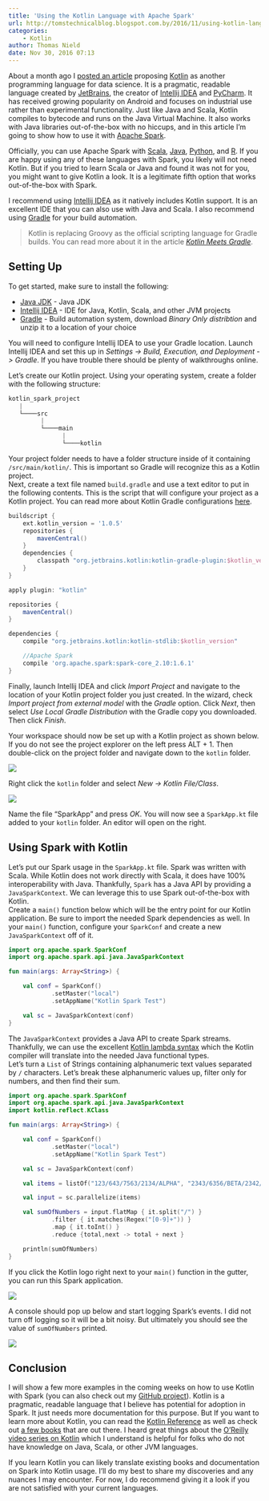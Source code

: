 ```yaml
---
title: 'Using the Kotlin Language with Apache Spark'
url: http://tomstechnicalblog.blogspot.com.by/2016/11/using-kotlin-language-with-spark.html
categories:
    - Kotlin
author: Thomas Nield
date: Nov 30, 2016 07:13
---
```

About a month ago I [posted an article](http://tomstechnicalblog.blogspot.com/2016/10/kotlin-for-data-science.html) proposing [Kotlin](http://kotlinlang.org/) as another programming language for data science. It is a pragmatic, readable language created by [JetBrains](https://www.jetbrains.com/), the creator of [Intellij IDEA](https://www.jetbrains.com/idea/) and [PyCharm](https://www.jetbrains.com/pycharm/). It has received growing popularity on Android and focuses on industrial use rather than experimental functionality. Just like Java and Scala, Kotlin compiles to bytecode and runs on the Java Virtual Machine. It also works with Java libraries out-of-the-box with no hiccups, and in this article I’m going to show how to use it with [Apache Spark](https://spark.apache.org/).  

Officially, you can use Apache Spark with [Scala](http://www.scala-lang.org/), [Java](https://java.com/en/), [Python](https://spark.apache.org/docs/0.9.0/python-programming-guide.html), and [R](https://spark.apache.org/docs/latest/sparkr.html). If you are happy using any of these languages with Spark, you likely will not need Kotlin. But if you tried to learn Scala or Java and found it was not for you, you might want to give Kotlin a look. It is a legitimate fifth option that works out-of-the-box with Spark.  

I recommend using [Intellij IDEA](https://www.jetbrains.com/idea/) as it natively includes Kotlin support. It is an excellent IDE that you can also use with Java and Scala. I also recommend using [Gradle](https://gradle.org/) for your build automation.  

> Kotlin is replacing Groovy as the official scripting language for Gradle builds. You can read more about it in the article _[Kotlin Meets Gradle](https://blog.gradle.org/kotlin-meets-gradle)_.

## Setting Up

To get started, make sure to install the following:  

*   [Java JDK](http://www.oracle.com/technetwork/java/javase/downloads/index.html) - Java JDK
*   [Intellij IDEA](https://www.jetbrains.com/idea/) - IDE for Java, Kotlin, Scala, and other JVM projects
*   [Gradle](https://gradle.org/gradle-download/) - Build automation system, download _Binary Only distribtion_ and unzip it to a location of your choice

You will need to configure Intellij IDEA to use your Gradle location. Launch Intellij IDEA and set this up in _Settings -> Build, Execution, and Deployment -> Gradle_. If you have trouble there should be plenty of walkthroughs online.  

Let’s create our Kotlin project. Using your operating system, create a folder with the following structure:  

```kotlin
kotlin_spark_project
   |
   └────src
         |
         └────main
               |
               └────kotlin
```

Your project folder needs to have a folder structure inside of it containing `/src/main/kotlin/`. This is important so Gradle will recognize this as a Kotlin project.  
Next, create a text file named `build.gradle` and use a text editor to put in the following contents. This is the script that will configure your project as a Kotlin project. You can read more about Kotlin Gradle configurations [here](https://kotlinlang.org/docs/reference/using-gradle.html).  

```gradle
buildscript {
    ext.kotlin_version = '1.0.5'
    repositories {
        mavenCentral()
    }
    dependencies {
        classpath "org.jetbrains.kotlin:kotlin-gradle-plugin:$kotlin_version"
    }
}

apply plugin: "kotlin"

repositories {
    mavenCentral()
}

dependencies {
    compile "org.jetbrains.kotlin:kotlin-stdlib:$kotlin_version"

    //Apache Spark
    compile 'org.apache.spark:spark-core_2.10:1.6.1'
}

```

Finally, launch Intellij IDEA and click _Import Project_ and navigate to the location of your Kotlin project folder you just created. In the wizard, check _Import project from external model_ with the _Gradle_ option. Click _Next_, then select _Use Local Gradle Distribution_ with the Gradle copy you downloaded. Then click _Finish_.  

Your workspace should now be set up with a Kotlin project as shown below. If you do not see the project explorer on the left press ALT + 1. Then double-click on the project folder and navigate down to the `kotlin` folder.  

![](https://i.imgur.com/YzcYoLW.png)  

Right click the `kotlin` folder and select _New -> Kotlin File/Class_.  

![](https://i.imgur.com/ocw0WNx.png)  

Name the file “SparkApp” and press _OK_. You will now see a `SparkApp.kt` file added to your `kotlin` folder. An editor will open on the right.  

## Using Spark with Kotlin

Let’s put our Spark usage in the `SparkApp.kt` file. Spark was written with Scala. While Kotlin does not work directly with Scala, it does have 100% interoperability with Java. Thankfully, `Spark` has a Java API by providing a `JavaSparkContext`. We can leverage this to use Spark out-of-the-box with Kotlin.  
Create a `main()` function below which will be the entry point for our Kotlin application. Be sure to import the needed Spark dependencies as well. In your `main()` function, configure your `SparkConf` and create a new `JavaSparkContext` off of it.  

```kotlin
import org.apache.spark.SparkConf
import org.apache.spark.api.java.JavaSparkContext

fun main(args: Array<String>) {

    val conf = SparkConf()
            .setMaster("local")
            .setAppName("Kotlin Spark Test")

    val sc = JavaSparkContext(conf)
}
```

The `JavaSparkContext` provides a Java API to create Spark streams. Thankfully, we can use the excellent [Kotlin lambda syntax](https://kotlinlang.org/docs/reference/lambdas.html#lambda-expression-syntax) which the Kotlin compiler will translate into the needed Java functional types.  
Let’s turn a `List` of Strings containing alphanumeric text values separated by `/` characters. Let’s break these alphanumeric values up, filter only for numbers, and then find their sum.  

```kotlin
import org.apache.spark.SparkConf
import org.apache.spark.api.java.JavaSparkContext
import kotlin.reflect.KClass

fun main(args: Array<String>) {

    val conf = SparkConf()
            .setMaster("local")
            .setAppName("Kotlin Spark Test")

    val sc = JavaSparkContext(conf)

    val items = listOf("123/643/7563/2134/ALPHA", "2343/6356/BETA/2342/12", "23423/656/343")

    val input = sc.parallelize(items)

    val sumOfNumbers = input.flatMap { it.split("/") }
            .filter { it.matches(Regex("[0-9]+")) }
            .map { it.toInt() }
            .reduce {total,next -> total + next }

    println(sumOfNumbers)
}
```

If you click the Kotlin logo right next to your `main()` function in the gutter, you can run this Spark application.  

![](https://i.imgur.com/TSlEJT2.png)  

A console should pop up below and start logging Spark’s events. I did not turn off logging so it will be a bit noisy. But ultimately you should see the value of `sumOfNumbers` printed.  

![](https://i.imgur.com/nqhIM7u.png)  

## Conclusion

I will show a few more examples in the coming weeks on how to use Kotlin with Spark (you can also check out my [GitHub project](https://github.com/thomasnield/kotlin-spark-test)). Kotlin is a pragmatic, readable language that I believe has potential for adoption in Spark. It just needs more documentation for this purpose. But If you want to learn more about Kotlin, you can read the [Kotlin Reference](https://kotlinlang.org/docs/reference/) as well as check out [a few books](https://www.manning.com/books/kotlin-in-action) that are out there. I heard great things about the [O’Reilly video series on Kotlin](http://shop.oreilly.com/product/0636920052982.do) which I understand is helpful for folks who do not have knowledge on Java, Scala, or other JVM languages.  

If you learn Kotlin you can likely translate existing books and documentation on Spark into Kotlin usage. I’ll do my best to share my discoveries and any nuances I may encounter. For now, I do recommend giving it a look if you are not satisfied with your current languages.
